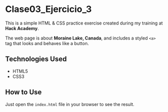 # Clase03_Ejercicio_3

This is a simple HTML & CSS practice exercise created during my training at **Hack Academy**.

The web page is about **Moraine Lake, Canada**, and includes a styled `<a>` tag that looks and behaves like a button.

## Technologies Used

- HTML5  
- CSS3  

## How to Use

Just open the `index.html` file in your browser to see the result.

